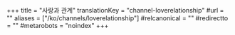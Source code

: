 +++
title = "사랑과 관계"
translationKey = "channel-loverelationship"
#url = ""
aliases = ["/ko/channels/loverelationship"]
#relcanonical = ""
#redirectto = ""
#metarobots = "noindex"
+++
